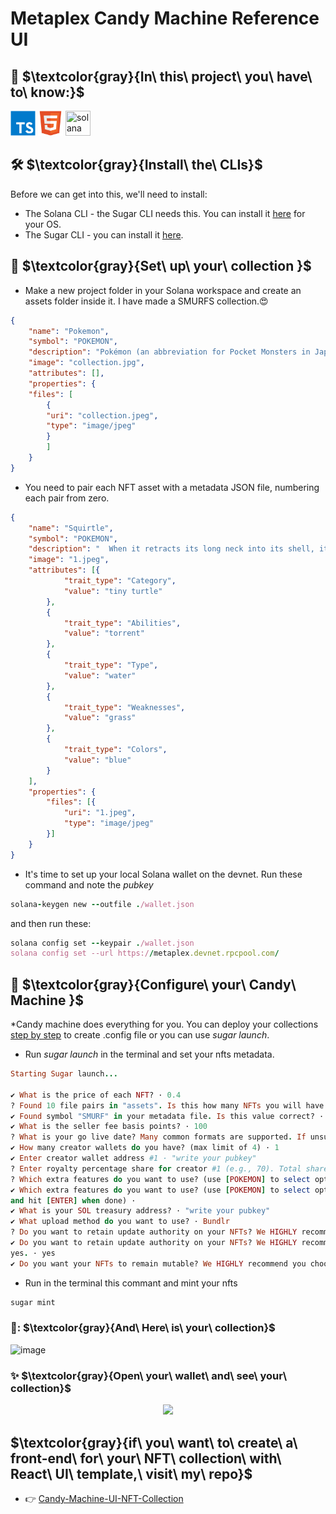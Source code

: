 # Metaplex Candy Machine Reference UI  

## :dart: $\textcolor{gray}{In\ this\ project\ you\ have\ to\ know:}$

<div>
     <img src="https://raw.githubusercontent.com/devicons/devicon/1119b9f84c0290e0f0b38982099a2bd027a48bf1/icons/typescript/typescript-original.svg" title="typescript" **alt="typescript" width="40" height="40"/>
<img src="https://github.com/devicons/devicon/blob/master/icons/html5/html5-original.svg" title="html"**alt="html" width="40" height="40"/>
  <img src="https://user-images.githubusercontent.com/109158340/207687793-d2fe408f-6bfc-4ce6-bfd0-ca7e8bcc17e7.png" title="solana" **alt="solana" width="40" height="40"/>
 </div>

## 🛠  $\textcolor{gray}{Install\ the\ CLIs}$

Before we can get into this, we'll need to install:

* The Solana CLI - the Sugar CLI needs this. You can install it [here](https://docs.solana.com/cli/install-solana-cli-tools) for your OS.
* The Sugar CLI - you can install it [here](https://docs.metaplex.com/developer-tools/sugar/overview/installation).

##  🍬 $\textcolor{gray}{Set\ up\ your\ collection }$

* Make a new project folder in your Solana workspace and create an assets folder inside it. I have made a SMURFS collection.:heart_eyes:

```json
{
    "name": "Pokemon",
    "symbol": "POKEMON",
    "description": "Pokémon (an abbreviation for Pocket Monsters in Japan) is a Japanese media franchise managed by The Pokémon Company, founded by Nintendo, Game Freak, and Creatures. The franchise was created by Satoshi Tajiri in 1996, and is centered around fictional creatures called Pokémon. In Pokemon, Pokémon Trainer are people who catch, train, care for, and battle with Pokémon. The English slogan for the Franchise is Gotta Catch Em All!",
    "image": "collection.jpg",
    "attributes": [],
    "properties": {
    "files": [
        {
        "uri": "collection.jpeg",
        "type": "image/jpeg"
        }
        ]
    }
}

```

* You need to pair each NFT asset with a metadata JSON file, numbering each pair from zero.

```json
{
    "name": "Squirtle",
    "symbol": "POKEMON",
    "description": "  When it retracts its long neck into its shell, it squirts out water with vigorous force. ",
    "image": "1.jpeg",
    "attributes": [{
            "trait_type": "Category",
            "value": "tiny turtle"
        },
        {
            "trait_type": "Abilities",
            "value": "torrent"
        },
        {
            "trait_type": "Type",
            "value": "water"
        },
        {
            "trait_type": "Weaknesses",
            "value": "grass"
        },
        {
            "trait_type": "Colors",
            "value": "blue"
        }
    ],
    "properties": {
        "files": [{
            "uri": "1.jpeg",
            "type": "image/jpeg"
        }]
    }
}

```

* It's time to set up your local Solana wallet on the devnet.
Run these command and note the <i>pubkey</i>

```ruby
solana-keygen new --outfile ./wallet.json
```

and then run these:

```ruby
solana config set --keypair ./wallet.json
solana config set --url https://metaplex.devnet.rpcpool.com/
```

##  🍭 $\textcolor{gray}{Configure\ your\ Candy\ Machine }$

 *Candy machine does everything for you. You can deploy your collections [step by step](https://docs.metaplex.com/developer-tools/sugar/tutorials/my-first-candy-machine#set-up-your-project) to create .config file or you can use <i>sugar launch</i>.

* Run <i>sugar launch</i> in the terminal and set your nfts metadata.

```ruby
Starting Sugar launch...

✔ What is the price of each NFT? · 0.4
? Found 10 file pairs in "assets". Is this how many NFTs you will have in your candy m✔ Found 10 file pairs in "assets". Is this how many NFTs you will have in your candy machine? · yes
✔ Found symbol "SMURF" in your metadata file. Is this value correct? · yes
✔ What is the seller fee basis points? · 100
? What is your go live date? Many common formats are supported. If unsure, try YYYY-MM-DD HH:MM:SS [+/-]UTC-OFFSET or type 'now' for current time. For example 2022-05-02 18✔ What is your go live date? Many common formats are supported. If unsure, try YYYY-MM-DD HH:MM:SS [+/-]UTC-OFFSET or type 'now' for current time. For example 2022-05-02 18:00:00 +0000 for May 2, 2022 18:00:00 UTC. · now
✔ How many creator wallets do you have? (max limit of 4) · 1
✔ Enter creator wallet address #1 · "write your pubkey"           
? Enter royalty percentage share for creator #1 (e.g., 70). Total shares must add to 1✔ Enter royalty percentage share for creator #1 (e.g., 70). Total shares must add to 100. · 100
? Which extra features do you want to use? (use [POKEMON] to select options you want 
✔ Which extra features do you want to use? (use [POKEMON] to select options you want 
and hit [ENTER] when done) ·
✔ What is your SOL treasury address? · "write your pubkey"    
✔ What upload method do you want to use? · Bundlr
? Do you want to retain update authority on your NFTs? We HIGHLY recommend you choose 
✔ Do you want to retain update authority on your NFTs? We HIGHLY recommend you choose 
yes. · yes
✔ Do you want your NFTs to remain mutable? We HIGHLY recommend you choose yes. · yes
```

* Run in the terminal this commant and mint your nfts

```ruby
sugar mint
```

### 🎉: $\textcolor{gray}{And\ Here\ is\ your\ collection}$

![image](https://github.com/buraktitiz/Patika-FrontEnd/blob/main/Solana/nft/img/pokemon-1.png)

### :sparkles: $\textcolor{gray}{Open\ your\ wallet\ and\ see\ your\ collection}$

 <p align="center">
    <img src="https://github.com/buraktitiz/Patika-FrontEnd/blob/main/Solana/nft/img/pokemon-2.png">

## $\textcolor{gray}{if\ you\ want\ to\ create\ a\ front-end\ for\ your\ NFT\ collection\ with\  React\ UI\ template,\ visit\ my\ repo}$

* :point_right: [Candy-Machine-UI-NFT-Collection](https://github.com/buraktitiz/Patika-FrontEnd/tree/main/Solana/nft)
